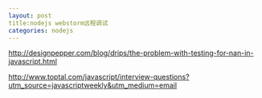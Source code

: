 ```yaml
---
layout: post
title:nodejs webstorm远程调试
categories: nodejs
---
```


http://designpepper.com/blog/drips/the-problem-with-testing-for-nan-in-javascript.html

http://www.toptal.com/javascript/interview-questions?utm_source=javascriptweekly&utm_medium=email